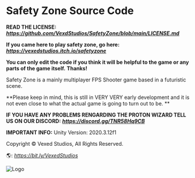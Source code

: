 # Safety Zone Source Code
**READ THE LICENSE:** ***https://github.com/VexdStudios/SafetyZone/blob/main/LICENSE.md***

**If you came here to play safety zone, go here:** ***https://vexedstudios.itch.io/safetyzone***

**You can **only** edit the code if you think it will be helpful to the game or any parts of the game itself.**
**Thanks!**

Safety Zone is a mainly multiplayer FPS Shooter game based in a futuristic scene.

**Please keep in mind, this is still in VERY VERY early development and it is not even close to what the actual game is going to turn out to be. **

**IF YOU HAVE ANY PROBLEMS RENGARDING THE PROTON WIZARD TELL US ON OUR DISCORD:** ***https://discord.gg/TNR58Hq9CB***

**IMPORTANT INFO:** Unity Version: 2020.3.12f1

Copyright © Vexed Studios, All Rights Reserved.

🌎: *https://bit.ly/VexedStudios*

![Logo](https://vexedstudios.netlify.app/e0ec71cf1398eec9d68f28744185944a.png)
